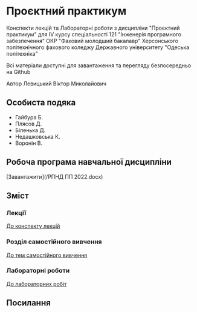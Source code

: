 # Проєктний практикум

Конспекти лекцій та Лабораторні роботи з дисципліни "Проєктний практикум" для IV курсу спеціальності 121 "Інженерія програмного забезпечення" ОКР "Фаховий молодший бакалавр" Херсонського політехнічного фахового коледжу Державного університету "Одеська політехніка"

Всі матеріали доступні для завантаження та перегляду безпосередньо на Github 

Автор Левицький Віктор Миколайович

## Особиста подяка

* Гайбура Б.
* Плясов Д.
* Біленька Д.
* Недашковська К.
* Воронін В.

## Робоча програма навчальної дисципліни

[Завантажити](/РПНД ПП 2022.docx)

## Зміст
### Лекції

[До конспекту лекцій](Лекціі)

### Розділ самостійного вивчення

[До тем самостійного вивчення](Самостійні)

### Лабораторні роботи

[До лабораторних робіт](Лабораторні)


## Посилання



